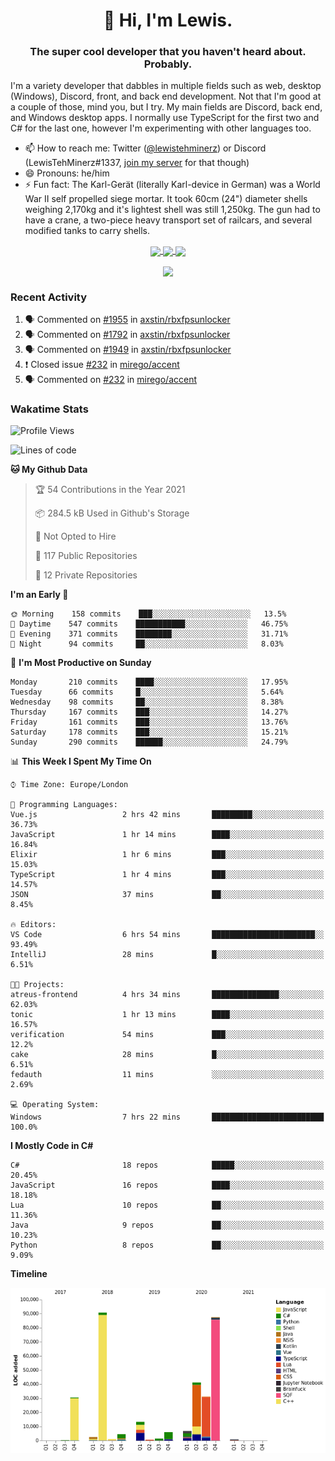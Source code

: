 <h1 align="center">👋 Hi, I'm Lewis.</h1>
<h3 align="center">The super cool developer that you haven't heard about. Probably.</h3>

I'm a variety developer that dabbles in multiple fields such as web, desktop (Windows), Discord, front, and back end development. Not that I'm good at a couple of those, mind you, but I try. My main fields are Discord, back end, and Windows desktop apps. I normally use TypeScript for the first two and C# for the last one, however I'm experimenting with other languages too.

- 📫 How to reach me: Twitter ([@lewistehminerz](https://twitter.com/lewistehminerz)) or Discord (LewisTehMinerz#1337, [join my server](https://discord.gg/XnUh7JB) for that though)
- 😄 Pronouns: he/him
- ⚡ Fun fact: The Karl-Gerät (literally Karl-device in German) was a World War II self propelled siege mortar. It took 60cm (24") diameter shells weighing 2,170kg and it's lightest shell was still 1,250kg. The gun had to have a crane, a two-piece heavy transport set of railcars, and several modified tanks to carry shells.

<p align="center">
  <a href="https://github.com/anuraghazra/github-readme-stats">
    <img align="center" src="https://github-readme-stats.vercel.app/api?username=LewisTehMinerz&count_private=true&show_icons=true&theme=gruvbox">
  </a>
  <a href="https://github.com/anuraghazra/github-readme-stats">
    <img align="center" src="https://github-readme-stats.vercel.app/api/top-langs?username=LewisTehMinerz&layout=compact&theme=gruvbox">
  </a>
  <a href="https://github.com/anuraghazra/github-readme-stats">
    <img align="center" src="https://github-readme-stats.vercel.app/api/wakatime?username=LewisTehMinerz&layout=compact&theme=gruvbox">
  </a>
</p>

<p align="center">
  <a href="https://github.com/ryo-ma/github-profile-trophy">
    <img align="center" src="https://github-profile-trophy.vercel.app/?username=ryo-ma&theme=gruvbox">
  </a>
</p>

### Recent Activity
<!--START_SECTION:activity-->
1. 🗣 Commented on [#1955](https://github.com/axstin/rbxfpsunlocker/issues/1955) in [axstin/rbxfpsunlocker](https://github.com/axstin/rbxfpsunlocker)
2. 🗣 Commented on [#1792](https://github.com/axstin/rbxfpsunlocker/issues/1792) in [axstin/rbxfpsunlocker](https://github.com/axstin/rbxfpsunlocker)
3. 🗣 Commented on [#1949](https://github.com/axstin/rbxfpsunlocker/issues/1949) in [axstin/rbxfpsunlocker](https://github.com/axstin/rbxfpsunlocker)
4. ❗️ Closed issue [#232](https://github.com/mirego/accent/issues/232) in [mirego/accent](https://github.com/mirego/accent)
5. 🗣 Commented on [#232](https://github.com/mirego/accent/issues/232) in [mirego/accent](https://github.com/mirego/accent)
<!--END_SECTION:activity-->

### Wakatime Stats
<!--START_SECTION:waka-->
![Profile Views](http://img.shields.io/badge/Profile%20Views-20-blue)

![Lines of code](https://img.shields.io/badge/From%20Hello%20World%20I%27ve%20Written-318842%20lines%20of%20code-blue)

**🐱 My Github Data** 

> 🏆 54 Contributions in the Year 2021
 > 
> 📦 284.5 kB Used in Github's Storage 
 > 
> 🚫 Not Opted to Hire
 > 
> 📜 117 Public Repositories 
 > 
> 🔑 12 Private Repositories  
 > 
**I'm an Early 🐤** 

```text
🌞 Morning    158 commits    ███░░░░░░░░░░░░░░░░░░░░░░   13.5% 
🌆 Daytime    547 commits    ███████████░░░░░░░░░░░░░░   46.75% 
🌃 Evening    371 commits    ████████░░░░░░░░░░░░░░░░░   31.71% 
🌙 Night      94 commits     ██░░░░░░░░░░░░░░░░░░░░░░░   8.03%

```
📅 **I'm Most Productive on Sunday** 

```text
Monday       210 commits    ████░░░░░░░░░░░░░░░░░░░░░   17.95% 
Tuesday      66 commits     █░░░░░░░░░░░░░░░░░░░░░░░░   5.64% 
Wednesday    98 commits     ██░░░░░░░░░░░░░░░░░░░░░░░   8.38% 
Thursday     167 commits    ███░░░░░░░░░░░░░░░░░░░░░░   14.27% 
Friday       161 commits    ███░░░░░░░░░░░░░░░░░░░░░░   13.76% 
Saturday     178 commits    ███░░░░░░░░░░░░░░░░░░░░░░   15.21% 
Sunday       290 commits    ██████░░░░░░░░░░░░░░░░░░░   24.79%

```


📊 **This Week I Spent My Time On** 

```text
⌚︎ Time Zone: Europe/London

💬 Programming Languages: 
Vue.js                   2 hrs 42 mins       █████████░░░░░░░░░░░░░░░░   36.73% 
JavaScript               1 hr 14 mins        ████░░░░░░░░░░░░░░░░░░░░░   16.84% 
Elixir                   1 hr 6 mins         ███░░░░░░░░░░░░░░░░░░░░░░   15.03% 
TypeScript               1 hr 4 mins         ███░░░░░░░░░░░░░░░░░░░░░░   14.57% 
JSON                     37 mins             ██░░░░░░░░░░░░░░░░░░░░░░░   8.45%

🔥 Editors: 
VS Code                  6 hrs 54 mins       ███████████████████████░░   93.49% 
IntelliJ                 28 mins             █░░░░░░░░░░░░░░░░░░░░░░░░   6.51%

🐱‍💻 Projects: 
atreus-frontend          4 hrs 34 mins       ███████████████░░░░░░░░░░   62.03% 
tonic                    1 hr 13 mins        ████░░░░░░░░░░░░░░░░░░░░░   16.57% 
verification             54 mins             ███░░░░░░░░░░░░░░░░░░░░░░   12.2% 
cake                     28 mins             █░░░░░░░░░░░░░░░░░░░░░░░░   6.51% 
fedauth                  11 mins             ░░░░░░░░░░░░░░░░░░░░░░░░░   2.69%

💻 Operating System: 
Windows                  7 hrs 22 mins       █████████████████████████   100.0%

```

**I Mostly Code in C#** 

```text
C#                       18 repos            █████░░░░░░░░░░░░░░░░░░░░   20.45% 
JavaScript               16 repos            ████░░░░░░░░░░░░░░░░░░░░░   18.18% 
Lua                      10 repos            ██░░░░░░░░░░░░░░░░░░░░░░░   11.36% 
Java                     9 repos             ██░░░░░░░░░░░░░░░░░░░░░░░   10.23% 
Python                   8 repos             ██░░░░░░░░░░░░░░░░░░░░░░░   9.09%

```


**Timeline**

![Chart not found](https://raw.githubusercontent.com/LewisTehMinerz/LewisTehMinerz/master/charts/bar_graph.png) 


<!--END_SECTION:waka-->
